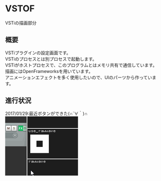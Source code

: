 VSTOF
====

VSTiの描画部分

## 概要
VSTiプラグインの設定画面です。  
VSTiのプロセスとは別プロセスで起動します。  
VSTiがホストプロセスで、このプログラムとはメモリ共有で通信しています。  
描画にはOpenFrameworksを用いています。  
アニメーションエフェクトを多く使用したいので、UIのパーツから作っています。  

## 進行状況
2017/01/29:最近ボタンができた(∩´∀｀)∩  
![ボタン](https://raw.githubusercontent.com/wakewakame/VSTOF/master/Demo/button.gif)